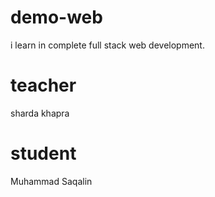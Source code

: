 # demo-web
i learn in complete full stack web development.
# teacher 
sharda khapra
# student
Muhammad Saqalin
